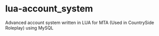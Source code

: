 # lua-account_system
Advanced account system written in LUA for MTA (Used in CountrySide Roleplay) using MySQL
